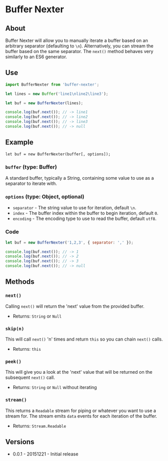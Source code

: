 # Buffer Nexter


## About

Buffer Nexter will allow you to manually iterate a buffer based on an arbitrary separator (defaulting to `\n`).  Alternatively, you can stream the buffer based on the same separator.  The `next()` method behaves very similarly to an ES6 generator.


## Use

```javascript
import BufferNexter from 'buffer-nexter';

let lines = new Buffer('line1\nline2\line3');

let buf = new BufferNexter(lines);

console.log(buf.next()); // -> line1
console.log(buf.next()); // -> line2
console.log(buf.next()); // -> line3
console.log(buf.next()); // -> null
```


## Example

```
let buf = new BufferNexter(buffer[, options]);
```

### `buffer` (type: Buffer)

A standard buffer, typically a String, containing some value to use as a separator to iterate with.

### `options` (type: Object, optional)

- `separator` - The string value to use for iteration, default `\n`.
- `index` - The buffer index within the buffer to begin iteration, default `0`.
- `encoding` - The encoding type to use to read the buffer, default `utf8`.

### Code

```javascript
let buf = new BufferNexter('1,2,3', { separator: ',' });

console.log(buf.next()); // -> 1
console.log(buf.next()); // -> 2
console.log(buf.next()); // -> 3
console.log(buf.next()); // -> null
```


## Methods

### `next()`

Calling `next()` will return the 'next' value from the provided buffer.

- Returns: `String` or `Null`

### `skip(n)`

This will call `next()` 'n' times and return `this` so you can chain `next()` calls.

- Returns: `this`

### `peek()`

This will give you a look at the 'next' value that will be returned on the subsequent `next()` call.

- Returns: `String` or `Null` without iterating

### `stream()`

This returns a `Readable` stream for piping or whatever you want to use a stream for.  The stream emits `data` events for each iteration of the buffer.

- Returns: `Stream.Readable`


## Versions

- 0.0.1 - 20151221 - Initial release
